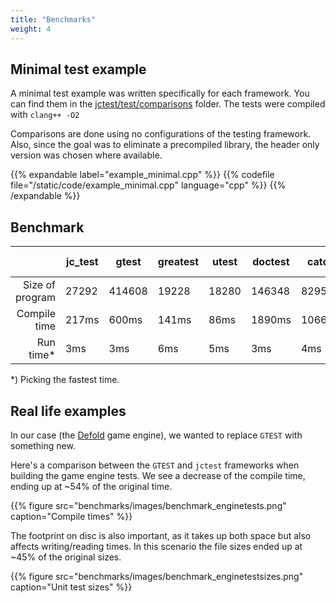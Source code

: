 ```yaml
---
title: "Benchmarks"
weight: 4
---
```



## Minimal test example

A minimal test example was written specifically for each framework.
You can find them in the [jctest/test/comparisons](https://github.com/JCash/jctest/tree/master/test/comparisons) folder. The tests were compiled with `clang++ -O2`

Comparisons are done using no configurations of the testing framework.
Also, since the goal was to eliminate a precompiled library, the header only version was chosen where available.

{{% expandable label="example_minimal.cpp" %}}
{{% codefile file="/static/code/example_minimal.cpp" language="cpp" %}}
{{% /expandable %}}


## Benchmark

<small><small>

|                 | jc_test |  gtest  | greatest |  utest  | doctest |  catch2 | snow 2  |
|----------------:|---------|---------|----------|---------|---------|---------|---------|
| Size of program |  27292  |  414608 |   19228  |  18280  |  146348 |  829572 |  23144  |
| Compile time    |  217ms  |  600ms  |   141ms  |   86ms  |  1890ms | 10662ms |  216ms  |
| Run time*       |    3ms  |    3ms  |    6ms   |    5ms  |    3ms  |   4ms   |   3ms   |

</small></small>

*) Picking the fastest time.



## Real life examples

In our case (the [Defold](www.defold.com) game engine), we wanted to replace `GTEST` with something new.

Here's a comparison between the `GTEST` and `jctest` frameworks when building the game engine tests.
We see a decrease of the compile time, ending up at ~54% of the original time.


{{% figure
    src="benchmarks/images/benchmark_enginetests.png"
    caption="Compile times"
%}}

The footprint on disc is also important, as it takes up both space but also affects writing/reading times.
In this scenario the file sizes ended up at ~45% of the original sizes.

{{% figure
    src="benchmarks/images/benchmark_enginetestsizes.png"
    caption="Unit test sizes"
%}}
